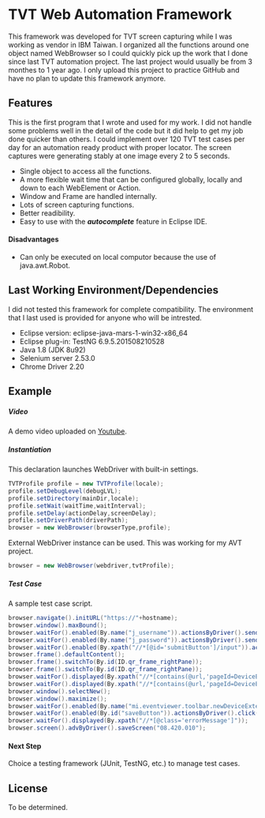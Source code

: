 # TVT Web Automation Framework
This framework was developed for TVT screen capturing while I was working as vendor in IBM Taiwan. I organized all the functions around one object named WebBrowser so I could quickly pick up the work that I done since last TVT automation project. The last project would usually be from 3 monthes to 1 year ago. I only upload this project to practice GitHub and have no plan to update this framework anymore. 

## Features
This is the first program that I wrote and used for my work. I did not handle some problems well in the detail of the code but it did help to get my job done quicker than others. I could implement over 120 TVT test cases per day for an automation ready product with proper locator. The screen captures were generating stably at one image every 2 to 5 seconds.

- Single object to access all the functions.
- A more flexible wait time that can be configured globally, locally and down to each WebElement or Action.
- Window and Frame are handled internally.
- Lots of screen capturing functions.
- Better readibility.
- Easy to use with the ***autocomplete*** feature in Eclipse IDE.

#### Disadvantages
- Can only be executed on local computor because the use of java.awt.Robot.


## Last Working Environment/Dependencies
I did not tested this framework for complete compatibility. The environment that I last used is provided for anyone who will be intrested.

- Eclipse version: eclipse-java-mars-1-win32-x86_64
- Eclipse plug-in: TestNG 6.9.5.201508210528
- Java 1.8 (JDK 8u92)
- Selenium server 2.53.0
- Chrome Driver 2.20


## Example

##### Video
A demo video uploaded on [Youtube](https://youtu.be/83J638-JNVI). 

##### Instantiation
This declaration launches WebDriver with built-in settings.

~~~java
TVTProfile profile = new TVTProfile(locale);
profile.setDebugLevel(debugLVL);
profile.setDirectory(mainDir,locale);
profile.setWait(waitTime,waitInterval);
profile.setDelay(actionDelay,screenDelay);
profile.setDriverPath(driverPath);
browser = new WebBrowser(browserType,profile);
~~~

External WebDriver instance can be used. This was working for my AVT project.

~~~java
browser = new WebBrowser(webdriver,tvtProfile);
~~~


##### Test Case

A sample test case script.

~~~java
browser.navigate().initURL("https://"+hostname);
browser.window().maxBound();
browser.waitFor().enabled(By.name("j_username")).actionsByDriver().sendKeys(username);
browser.waitFor().enabled(By.name("j_password")).actionsByDriver().sendKeys(password);
browser.waitFor().enabled(By.xpath("//*[@id='submitButton']/input")).actionsByDriver().click().delay(3000);
browser.frame().defaultContent();
browser.frame().switchTo(By.id(ID.qr_frame_rightPane));
browser.frame().switchTo(By.id(ID.qr_frame_rightPane));
browser.waitFor().displayed(By.xpath("//*[contains(@url,'pageId=DeviceExtensionList')]")).actionsByAction().move().delay(2000);
browser.waitFor().displayed(By.xpath("//*[contains(@url,'pageId=DeviceExtensionList')]")).actionsByDriver().click();
browser.window().selectNew();
browser.window().maximize();
browser.waitFor().enabled(By.name("mi.eventviewer.toolbar.newDeviceExtensionButton")).actionsByDriver().click();
browser.waitFor().enabled(By.id("saveButton")).actionsByDriver().click();
browser.waitFor().displayed(By.xpath("//*[@class='errorMessage']"));
browser.screen().advByDriver().saveScreen("08.420.010");
~~~

#### Next Step
Choice a testing framework (JUnit, TestNG, etc.) to manage test cases.

## License
To be determined.